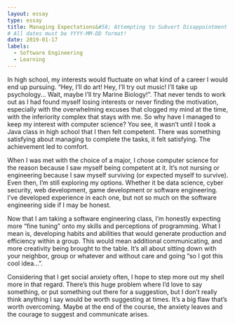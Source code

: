 ```yaml
---
layout: essay
type: essay
title: Managing Expectations&#58; Attempting to Subvert Disappointment While Pursuing a Career
# All dates must be YYYY-MM-DD format!
date: 2019-01-17
labels:
  - Software Engineering
  - Learning
---
```

<p>
	In high school, my interests would fluctuate on what kind of a career I would end up pursuing. “Hey, I’ll do art! Hey, I’ll try out music! I’ll take up psychology... Wait, maybe I’ll try Marine Biology!”. That never tends to work out as I had found myself losing interests or never finding the motivation, especially with the overwhelming excuses that clogged my mind at the time, with the inferiority complex that stays with me. So why have I managed to keep my interest with computer science? You see, it wasn’t until I took a Java class in high school that I then felt competent. There was something satisfying about managing to complete the tasks, it felt satisfying. The achievement led to comfort. 
<p>
<p>
	When I was met with the choice of a major, I chose computer science for the reason because I saw myself being competent at it. It’s not nursing or engineering because I saw myself surviving (or expected myself to survive). Even then, I’m still exploring my options. Whether it be data science, cyber security, web development, game development or software engineering. I’ve developed experience in each one, but not so much on the software engineering side if I may be honest.
<p>
<p>
	Now that I am taking a software engineering class, I’m honestly expecting more “fine tuning” onto my skills and perceptions of programming. What I mean is, developing habits and abilities that would generate production and efficiency within a group. This would mean additional communicating, and more creativity being brought to the table. It’s all about sitting down with your neighbor, group or whatever and without care and going “so I got this cool idea…”.
<p>
<p>
	Considering that I get social anxiety often, I hope to step more out my shell more in that regard. There’s this huge problem where I’d love to say something, or put something out there for a suggestion, but I don’t really think anything I say would be worth suggesting at times. It’s a big flaw that’s worth overcoming. Maybe at the end of the course, the anxiety leaves and the courage to suggest and communicate arises.
<p>
	
